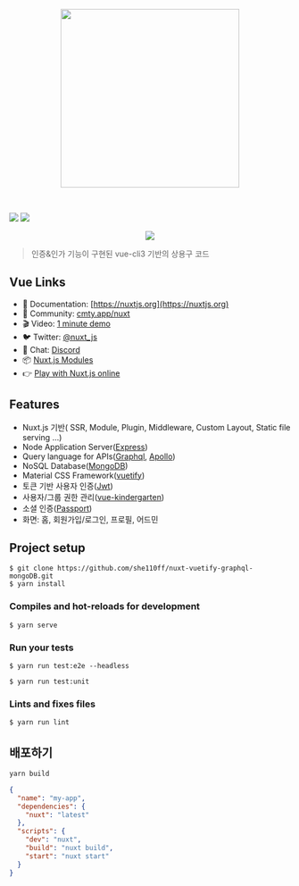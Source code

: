 <p align="center"><img align="center" style="width:320px" src="https://imgur.com/RReY30Y.png"/></p><br/>
<p align="center">

  <a href="https://npmjs.com/package/vue-loader" rel="nofollow"><img src="https://circleci.com/gh/vuejs/vue-cli/tree/dev.svg?style=shield" ></a>
<a href="https://discord.nuxtjs.org/"><img src="https://circleci.com/gh/vuejs/vue-cli/tree/dev" ></a>
 </p>
 <p align="center">
  <a href="#partners" alt="Partner on Open Collective"><img src="https://opencollective.com/nuxtjs/tiers/partner/badge.svg" /></a>
</p>


> 인증&인가 기능이 구현된 vue-cli3 기반의 상용구 코드

## Vue Links

- 📘 Documentation: [https://nuxtjs.org](https://nuxtjs.org)
- 👥 Community: [cmty.app/nuxt](https://cmty.app/nuxt)
- 🎬 Video: [1 minute demo](https://www.youtube.com/watch?v=kmf-p-pTi40)
- 🐦 Twitter: [@nuxt_js](https://twitter.nuxtjs.org/)
- 💬 Chat: [Discord](https://discord.nuxtjs.org/)
- 📦 [Nuxt.js Modules](https://github.com/nuxt-community/modules)
- 👉 [Play with Nuxt.js online](https://template.nuxtjs.org)

## Features

- Nuxt.js 기반( SSR, Module, Plugin, Middleware, Custom Layout, Static file serving ...)
- Node Application Server([Express](https://expressjs.com/))
- Query language for APIs([Graphql](https://graphql.org/), [Apollo](https://www.apollographql.com/))
- NoSQL Database([MongoDB](https://www.mongodb.com/))
- Material CSS Framework([vuetify](https://www.npmjs.com/package/vue-kindergarten))
- 토큰 기반 사용자 인증([Jwt](https://jwt.io/))
- 사용자/그룹 권한 관리([vue-kindergarten](https://www.npmjs.com/package/vue-kindergarten))
- 소셜 인증([Passport](http://www.passportjs.org/))
- 화면: 홈, 회원가입/로그인, 프로필, 어드민



## Project setup

```
$ git clone https://github.com/she110ff/nuxt-vuetify-graphql-mongoDB.git
$ yarn install
```

### Compiles and hot-reloads for development

```
$ yarn serve
```

### Run your tests

```
$ yarn run test:e2e --headless
```

```
$ yarn run test:unit
```



### Lints and fixes files

```bash
$ yarn run lint
```





## 배포하기

```bash
yarn build
```



```json
{
  "name": "my-app",
  "dependencies": {
    "nuxt": "latest"
  },
  "scripts": {
    "dev": "nuxt",
    "build": "nuxt build",
    "start": "nuxt start"
  }
}
```





